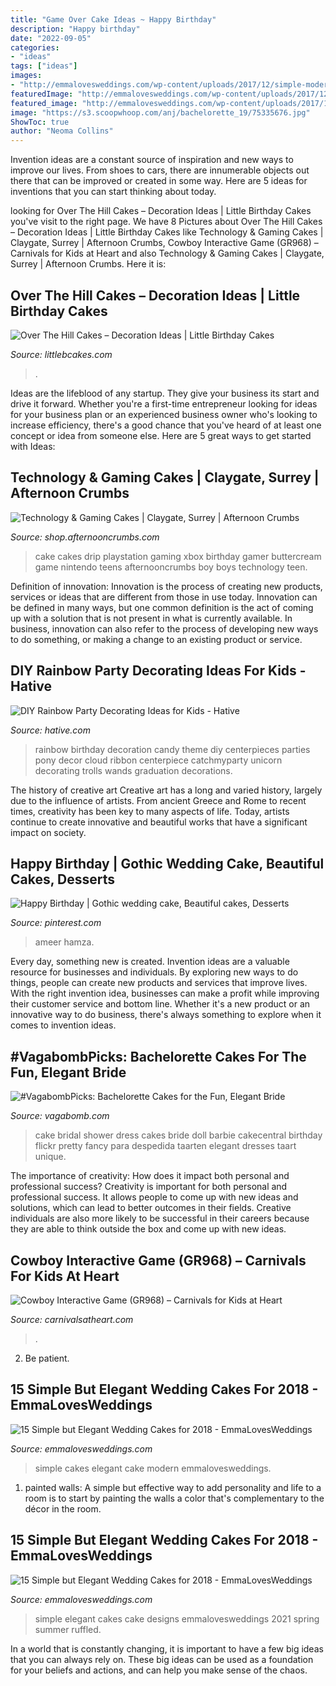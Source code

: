 ```yaml
---
title: "Game Over Cake Ideas ~ Happy Birthday"
description: "Happy birthday"
date: "2022-09-05"
categories:
- "ideas"
tags: ["ideas"]
images:
- "http://emmalovesweddings.com/wp-content/uploads/2017/12/simple-modern-wedding-cake.jpg"
featuredImage: "http://emmalovesweddings.com/wp-content/uploads/2017/12/simple-but-elegant-ruffled-wedding-cake.jpg"
featured_image: "http://emmalovesweddings.com/wp-content/uploads/2017/12/simple-but-elegant-ruffled-wedding-cake.jpg"
image: "https://s3.scoopwhoop.com/anj/bachelorette_19/75335676.jpg"
ShowToc: true
author: "Neoma Collins"
---
```



Invention ideas are a constant source of inspiration and new ways to improve our lives. From shoes to cars, there are innumerable objects out there that can be improved or created in some way. Here are 5 ideas for inventions that you can start thinking about today.

	

		
looking for Over The Hill Cakes – Decoration Ideas | Little Birthday Cakes you've visit to the right page. We have 8 Pictures about Over The Hill Cakes – Decoration Ideas | Little Birthday Cakes like Technology &amp; Gaming Cakes | Claygate, Surrey | Afternoon Crumbs, Cowboy Interactive Game (GR968) – Carnivals for Kids at Heart and also Technology &amp; Gaming Cakes | Claygate, Surrey | Afternoon Crumbs. Here it is:
		
    
## Over The Hill Cakes – Decoration Ideas | Little Birthday Cakes

<img loading=lazy src="https://www.littlebcakes.com/wp-content/uploads/2014/02/Pictures-of-Over-The-Hill-Birthday-Cakes.jpg" onerror="this.onerror=null;this.src='https://tse3.mm.bing.net/th?id=OIP.KvS49YPv8-_ict-ZZ-V2ewHaJ4&amp;pid=15.1';" alt="Over The Hill Cakes – Decoration Ideas | Little Birthday Cakes">

_Source: littlebcakes.com_

>. 

	

Ideas are the lifeblood of any startup. They give your business its start and drive it forward. Whether you're a first-time entrepreneur looking for ideas for your business plan or an experienced business owner who's looking to increase efficiency, there's a good chance that you've heard of at least one concept or idea from someone else. Here are 5 great ways to get started with Ideas:

    
## Technology &amp; Gaming Cakes | Claygate, Surrey | Afternoon Crumbs

<img loading=lazy src="https://cdn.shopify.com/s/files/1/1583/5841/products/Playstation_Nintendo_Cake_grande.jpg?v=1530715231" onerror="this.onerror=null;this.src='https://tse2.mm.bing.net/th?id=OIP.DtcaIsei6_psxb9lEBTZFgHaJQ&amp;pid=15.1';" alt="Technology &amp; Gaming Cakes | Claygate, Surrey | Afternoon Crumbs">

_Source: shop.afternooncrumbs.com_

>cake cakes drip playstation gaming xbox birthday gamer buttercream game nintendo teens afternooncrumbs boy boys technology teen. 

	

Definition of innovation:
Innovation is the process of creating new products, services or ideas that are different from those in use today. Innovation can be defined in many ways, but one common definition is the act of coming up with a solution that is not present in what is currently available. In business, innovation can also refer to the process of developing new ways to do something, or making a change to an existing product or service.

    
## DIY Rainbow Party Decorating Ideas For Kids - Hative

<img loading=lazy src="http://hative.com/wp-content/uploads/2014/11/diy-rainbow-party-decorating-ideas/4-candy-decoration.jpg" onerror="this.onerror=null;this.src='https://tse4.mm.bing.net/th?id=OIP.GfTxgQhCKywEmuWykiSTCAHaLG&amp;pid=15.1';" alt="DIY Rainbow Party Decorating Ideas for Kids - Hative">

_Source: hative.com_

>rainbow birthday decoration candy theme diy centerpieces parties pony decor cloud ribbon centerpiece catchmyparty unicorn decorating trolls wands graduation decorations. 

	

The history of creative art
Creative art has a long and varied history, largely due to the influence of artists. From ancient Greece and Rome to recent times, creativity has been key to many aspects of life. Today, artists continue to create innovative and beautiful works that have a significant impact on society.

    
## Happy Birthday | Gothic Wedding Cake, Beautiful Cakes, Desserts

<img loading=lazy src="https://i.pinimg.com/736x/84/54/3e/84543e943233cea5753cf944486f88bb.jpg" onerror="this.onerror=null;this.src='https://tse3.mm.bing.net/th?id=OIP.dUlgUrouL2x0GwxQ11-q9QHaLH&amp;pid=15.1';" alt="Happy Birthday | Gothic wedding cake, Beautiful cakes, Desserts">

_Source: pinterest.com_

>ameer hamza. 

	

Every day, something new is created. Invention ideas are a valuable resource for businesses and individuals. By exploring new ways to do things, people can create new products and services that improve lives. With the right invention idea, businesses can make a profit while improving their customer service and bottom line. Whether it's a new product or an innovative way to do business, there's always something to explore when it comes to invention ideas.

    
## #VagabombPicks: Bachelorette Cakes For The Fun, Elegant Bride

<img loading=lazy src="https://s3.scoopwhoop.com/anj/bachelorette_19/75335676.jpg" onerror="this.onerror=null;this.src='https://tse2.mm.bing.net/th?id=OIP.uhJ3wxtlSIAHuUMPj4rM5AHaLW&amp;pid=15.1';" alt="#VagabombPicks: Bachelorette Cakes for the Fun, Elegant Bride">

_Source: vagabomb.com_

>cake bridal shower dress cakes bride doll barbie cakecentral birthday flickr pretty fancy para despedida taarten elegant dresses taart unique. 

	

The importance of creativity: How does it impact both personal and professional success?
Creativity is important for both personal and professional success. It allows people to come up with new ideas and solutions, which can lead to better outcomes in their fields. Creative individuals are also more likely to be successful in their careers because they are able to think outside the box and come up with new ideas.

    
## Cowboy Interactive Game (GR968) – Carnivals For Kids At Heart

<img loading=lazy src="https://carnivalsatheart.com/wp-content/uploads/2020/06/cowboy-operation-game.jpeg-scaled-562x919.jpg" onerror="this.onerror=null;this.src='https://tse4.mm.bing.net/th?id=OIP.CDSImcMNAv7JVORp2wMZhwHaMH&amp;pid=15.1';" alt="Cowboy Interactive Game (GR968) – Carnivals for Kids at Heart">

_Source: carnivalsatheart.com_

>. 

	

2. Be patient.

    
## 15 Simple But Elegant Wedding Cakes For 2018 - EmmaLovesWeddings

<img loading=lazy src="http://emmalovesweddings.com/wp-content/uploads/2017/12/simple-modern-wedding-cake.jpg" onerror="this.onerror=null;this.src='https://tse4.mm.bing.net/th?id=OIP.l_sarL9KhWDpnJSjmnibkwHaK8&amp;pid=15.1';" alt="15 Simple but Elegant Wedding Cakes for 2018 - EmmaLovesWeddings">

_Source: emmalovesweddings.com_

>simple cakes elegant cake modern emmalovesweddings. 

	

1. painted walls: A simple but effective way to add personality and life to a room is to start by painting the walls a color that's complementary to the décor in the room.

    
## 15 Simple But Elegant Wedding Cakes For 2018 - EmmaLovesWeddings

<img loading=lazy src="http://emmalovesweddings.com/wp-content/uploads/2017/12/simple-but-elegant-ruffled-wedding-cake.jpg" onerror="this.onerror=null;this.src='https://tse1.mm.bing.net/th?id=OIP.SiWu_d65hpLCNxjfp7nT6wHaLI&amp;pid=15.1';" alt="15 Simple but Elegant Wedding Cakes for 2018 - EmmaLovesWeddings">

_Source: emmalovesweddings.com_

>simple elegant cakes cake designs emmalovesweddings 2021 spring summer ruffled. 

	

In a world that is constantly changing, it is important to have a few big ideas that you can always rely on. These big ideas can be used as a foundation for your beliefs and actions, and can help you make sense of the chaos.

